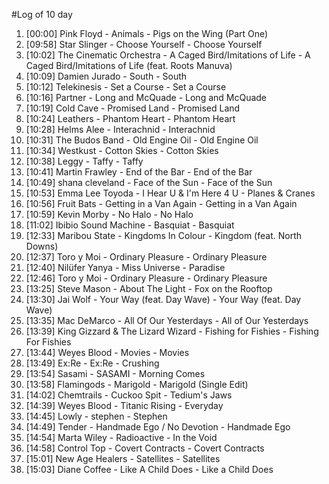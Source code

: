 #Log of 10 day

1. [00:00] Pink Floyd - Animals - Pigs on the Wing (Part One)
1. [09:58] Star Slinger - Choose Yourself - Choose Yourself
1. [10:02] The Cinematic Orchestra - A Caged Bird/Imitations of Life - A Caged Bird/Imitations of Life (feat. Roots Manuva)
1. [10:09] Damien Jurado - South - South
1. [10:12] Telekinesis - Set a Course - Set a Course
1. [10:16] Partner - Long and McQuade - Long and McQuade
1. [10:19] Cold Cave - Promised Land - Promised Land
1. [10:24] Leathers - Phantom Heart - Phantom Heart
1. [10:28] Helms Alee - Interachnid - Interachnid
1. [10:31] The Budos Band - Old Engine Oil - Old Engine Oil
1. [10:34] Westkust - Cotton Skies - Cotton Skies
1. [10:38] Leggy - Taffy - Taffy
1. [10:41] Martin Frawley - End of the Bar - End of the Bar
1. [10:49] shana cleveland - Face of the Sun - Face of the Sun
1. [10:53] Emma Lee Toyoda - I Hear U & I'm Here 4 U - Planes & Cranes
1. [10:56] Fruit Bats - Getting in a Van Again - Getting in a Van Again
1. [10:59] Kevin Morby - No Halo - No Halo
1. [11:02] Ibibio Sound Machine - Basquiat - Basquiat
1. [12:33] Maribou State - Kingdoms In Colour - Kingdom (feat. North Downs)
1. [12:37] Toro y Moi - Ordinary Pleasure - Ordinary Pleasure
1. [12:40] Nilüfer Yanya - Miss Universe - Paradise
1. [12:46] Toro y Moi - Ordinary Pleasure - Ordinary Pleasure
1. [13:25] Steve Mason - About The Light - Fox on the Rooftop
1. [13:30] Jai Wolf - Your Way (feat. Day Wave) - Your Way (feat. Day Wave)
1. [13:35] Mac DeMarco - All Of Our Yesterdays - All of Our Yesterdays
1. [13:39] King Gizzard & The Lizard Wizard - Fishing for Fishies - Fishing For Fishies
1. [13:44] Weyes Blood - Movies - Movies
1. [13:49] Ex:Re - Ex:Re - Crushing
1. [13:54] Sasami - SASAMI - Morning Comes
1. [13:58] Flamingods - Marigold - Marigold (Single Edit)
1. [14:02] Chemtrails - Cuckoo Spit - Tedium's Jaws
1. [14:39] Weyes Blood - Titanic Rising - Everyday
1. [14:45] Lowly - stephen - Stephen
1. [14:49] Tender - Handmade Ego / No Devotion - Handmade Ego
1. [14:54] Marta Wiley - Radioactive - In the Void
1. [14:58] Control Top - Covert Contracts - Covert Contracts
1. [15:01] New Age Healers - Satellites - Satellites
1. [15:03] Diane Coffee - Like A Child Does - Like a Child Does
